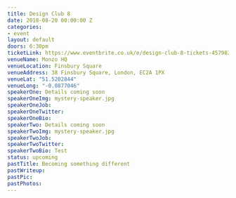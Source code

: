 ```yaml
---
title: Design Club 8
date: 2018-08-20 00:00:00 Z
categories:
- event
layout: default
doors: 6:30pm
ticketLink: https://www.eventbrite.co.uk/e/design-club-8-tickets-45798273870#tickets
venueName: Monzo HQ
venueLocation: Finsbury Square
venueAddress: 38 Finsbury Square, London, EC2A 1PX
venueLat: "51.5202844"
venueLong: "-0.0877046"
speakerOne: Details coming soon
speakerOneImg: mystery-speaker.jpg
speakerOneJob:
speakerOneTwitter:
speakerOneBio:
speakerTwo: Details coming soon
speakerTwoImg: mystery-speaker.jpg
speakerTwoJob:
speakerTwoTwitter:
speakerTwoBio: Test
status: upcoming
pastTitle: Becoming something different
pastWriteup:
pastPic:
pastPhotos:
---
```

